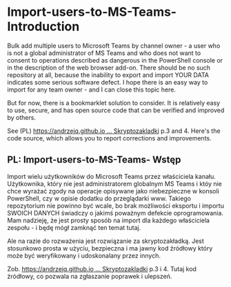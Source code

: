 # Import-users-to-MS-Teams- Introduction
Bulk add multiple users to Microsoft Teams by channel owner - a user who is not a global administrator of MS Teams and who does not want to consent to operations described as dangerous in the PowerShell console or in the description of the web browser add-on.
There should be no such repository at all, because the inability to export and import YOUR DATA indicates some serious software defect. I hope there is an easy way to import for any team owner - and I can close this topic here.

But for now, there is a bookmarklet solution to consider. It is relatively easy to use, secure, and has open source code that can be verified and improved by others.

See (PL) [https://andrzejq.github.io ... Skryptozakladki](https://andrzejq.github.io/Jekyll_app1htmlFile/jekyll/onefileapp/2020/09/18/Skryptozakladki.html) p.3 and 4. Here's the code source, which allows you to report corrections and improvements.

## PL: Import-users-to-MS-Teams- Wstęp
Import wielu użytkowników do Microsoft Teams przez właściciela kanału. Użytkownika, który nie jest administratorem globalnym MS Teams i któy nie chce wyrażać zgody na operacje opisywane jako niebezpieczne w konsoli PowerShell, czy w opisie dodatku do przeglądarki www. 
Takiego repozytorium nie powinno być wcale, bo brak możliwości eksportu i importu SWOICH DANYCH świadczy o jakimś poważnym defekcie oprogramowania. Mam nadzieję, że jest prosty sposób na import dla każdego właściciela zespołu - i będę mógł zamknąć ten temat tutaj.

Ale na razie do rozważenia jest rozwiązanie za skryptozakładką. Jest stosunkowo prosta w użyciu, bezpieczna i ma jawny kod źródłowy który może być weryfikowany i udoskonalany przez innych.

Zob. [https://andrzejq.github.io ... Skryptozakladki](https://andrzejq.github.io/Jekyll_app1htmlFile/jekyll/onefileapp/2020/09/18/Skryptozakladki.html) p.3 i 4. Tutaj kod źródłowy, co pozwala na zgłaszanie poprawek i ulepszeń.

<!--
[**\[TeamsMb\]**](javascript:(()=>{const dely=1000;const liSep=/[,;\s]+/;const uTst=/.@.../;const lang=(document.documentElement.lang==="pl-pl")?1:0;const msgOpenW='!\n'+['On "teams.microsoft.com" open the window: Add members to team...','Na "teams.microsoft.com" otwórz okno: Dodawanie członków do zespołu...'][lang];const msgPrpt=['Paste member list here:','Tu wklej listę członków:'][lang];const msgCdnt='!!\n'+['Could not find/add:','Nie można znaleźć/dodać:'][lang]+'\n!!\n';const sInp='div.ts-people-picker input[data-tid="peoplePicker"]';const sDrop='div[data-tid="peoplepicker-dropdown"]';const sAdd='button.ts-btn[data-tid="createTeam-AddMembers"]';const checkElem=(sel,fnTrue,tmOut=2500)=>{return new Promise((rslv,rjct)=>{setTimeout(()=>{rslv($(''));},tmOut);(async()=>{while(!($(sel).length&&fnTrue(sel))){await new Promise(rslv=>requestAnimationFrame(rslv));};rslv($(sel));})();});};if(!((window.jQuery)&&$(sInp).length)){alert(msgOpenW);return;};try{(async()=>{const users=prompt(msgPrpt).split(liSep);for(const user of users){if(uTst.test(user)){console.log('====='+user);await checkElem(sAdd,(sel)=>$(sel).prop('disabled'));let $inp=$(sInp);$inp.focus().val(user);$inp.change();let selDrop=await checkElem(sDrop,(sel)=>$(sel).text().trim(),7000);if(!selDrop.length)alert(msgCdnt+user);else{$(sInp).trigger({type:'keydown',which:9,keyCode:9});let selAdd=await checkElem(sAdd,(sel)=>!$(sel).prop('disabled'));if(!selAdd.length)alert(msgCdnt+user);else{selAdd.click();$(sInp).focus();await new Promise(rslv=>setTimeout(rslv,dely));await checkElem(sAdd,(sel)=>$(sel).prop('disabled'));}}}}})();}catch(err){alert(err);}})();)
-->
